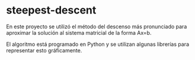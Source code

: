 # steepest-descent

En este proyecto se utilizó el método del descenso más pronunciado para aproximar la solución al sistema matricial de la forma Ax=b.

El algoritmo está programado en Python y se utilizan algunas librerías para representar esto gráficamente. 
